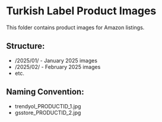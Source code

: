 # Turkish Label Product Images

This folder contains product images for Amazon listings.

## Structure:
- /2025/01/ - January 2025 images
- /2025/02/ - February 2025 images
- etc.

## Naming Convention:
- trendyol_PRODUCTID_1.jpg
- gsstore_PRODUCTID_2.jpg

